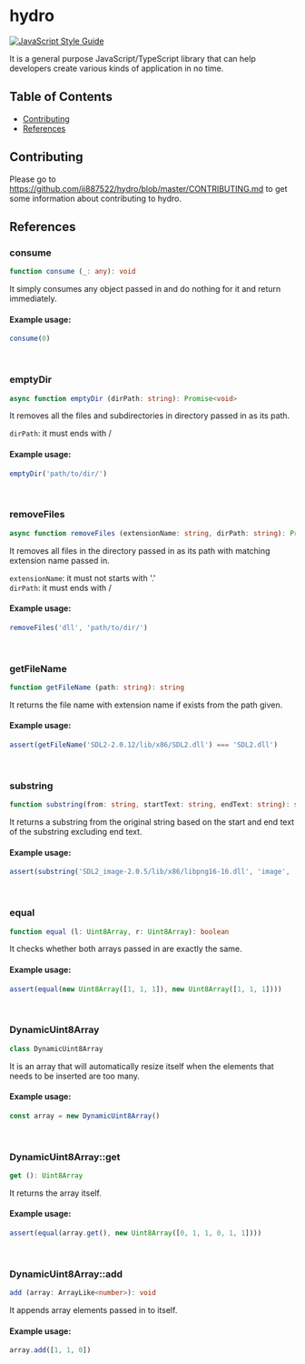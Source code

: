 # hydro
[![JavaScript Style Guide](https://img.shields.io/badge/code_style-standard-brightgreen.svg)](https://standardjs.com)

It is a general purpose JavaScript/TypeScript library that can help developers create various kinds of application in no time.

## Table of Contents
- [Contributing](https://github.com/ii887522/hydro#contributing)
- [References](https://github.com/ii887522/hydro#references)

## Contributing
Please go to https://github.com/ii887522/hydro/blob/master/CONTRIBUTING.md to get some information about contributing to hydro.

## References

### **consume**
```ts
function consume (_: any): void
```
It simply consumes any object passed in and do nothing for it and return immediately.
#### **Example usage:**
```ts
consume(0)
```
<br />

### **emptyDir**
```ts
async function emptyDir (dirPath: string): Promise<void>
```
It removes all the files and subdirectories in directory passed in as its path.

`dirPath`: it must ends with /
#### **Example usage:**
```ts
emptyDir('path/to/dir/')
```
<br />

### **removeFiles**
```ts
async function removeFiles (extensionName: string, dirPath: string): Promise<void>
```
It removes all files in the directory passed in as its path with matching extension name passed in.

`extensionName`: it must not starts with '.'<br />
`dirPath`: it must ends with /
#### **Example usage:**
```ts
removeFiles('dll', 'path/to/dir/')
```
<br />

### **getFileName**
```ts
function getFileName (path: string): string
```
It returns the file name with extension name if exists from the path given.
#### **Example usage:**
```ts
assert(getFileName('SDL2-2.0.12/lib/x86/SDL2.dll') === 'SDL2.dll')
```
<br />

### **substring**
```ts
function substring(from: string, startText: string, endText: string): string
```
It returns a substring from the original string based on the start and end text of the substring excluding end text.
#### **Example usage:**
```ts
assert(substring('SDL2_image-2.0.5/lib/x86/libpng16-16.dll', 'image', '.dll') === 'image-2.0.5/lib/x86/libpng16-16')
```
<br />


### **equal**
```ts
function equal (l: Uint8Array, r: Uint8Array): boolean
```
It checks whether both arrays passed in are exactly the same.
#### **Example usage:**
```ts
assert(equal(new Uint8Array([1, 1, 1]), new Uint8Array([1, 1, 1])))
```
<br />


### **DynamicUint8Array**
```ts
class DynamicUint8Array
```
It is an array that will automatically resize itself when the elements that needs to be inserted are too many.
#### **Example usage:**
```ts
const array = new DynamicUint8Array()
```
<br />

### **DynamicUint8Array::get**
```ts
get (): Uint8Array
```
It returns the array itself.
#### **Example usage:**
```ts
assert(equal(array.get(), new Uint8Array([0, 1, 1, 0, 1, 1])))
```
<br />

### **DynamicUint8Array::add**
```ts
add (array: ArrayLike<number>): void
```
It appends array elements passed in to itself.
#### **Example usage:**
```ts
array.add([1, 1, 0])
```
<br />

